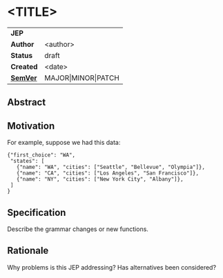 # \<TITLE>

|||
|---|---
| **JEP**    | 
| **Author** | \<author>
| **Status** | draft
| **Created**| \<date>
| **[SemVer](https://semver.org/spec/v2.0.0.html#summary)** | MAJOR\|MINOR\|PATCH

## Abstract

## Motivation

For example, suppose we had this data:

```
{"first_choice": "WA",
 "states": [
   {"name": "WA", "cities": ["Seattle", "Bellevue", "Olympia"]},
   {"name": "CA", "cities": ["Los Angeles", "San Francisco"]},
   {"name": "NY", "cities": ["New York City", "Albany"]},
 ]
}
```
## Specification

Describe the grammar changes or new functions.

## Rationale

Why problems is this JEP addressing?
Has alternatives been considered?
